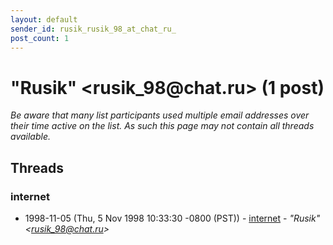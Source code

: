 ```yaml
---
layout: default
sender_id: rusik_rusik_98_at_chat_ru_
post_count: 1
---
```


# "Rusik" <rusik_98<span>@</span>chat.ru> (1 post)

_Be aware that many list participants used multiple email addresses over their time active on the list. As such this page may not contain all threads available._

## Threads

### internet
+ 1998-11-05 (Thu, 5 Nov 1998 10:33:30 -0800 (PST)) - [internet](/archive/1998/11/ad711341a1044b1dd2d63a0050d5e533fe6e0863466bf0daa8336fd54cbae194) - _"Rusik" \<rusik_98@chat.ru\>_

